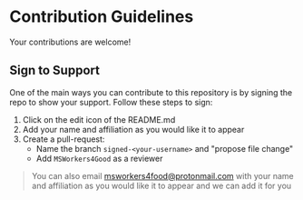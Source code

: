 # Contribution Guidelines

Your contributions are welcome!

## Sign to Support

One of the main ways you can contribute to this repository is by signing the repo to show your support. Follow these steps to sign:
1. Click on the edit icon of the README.md
1. Add your name and affiliation as you would like it to appear
1. Create a pull-request:
    - Name the branch `signed-<your-username>` and "propose file change"
    - Add `MSWorkers4Good` as a reviewer
  
> You can also email msworkers4food@protonmail.com with your name and affiliation as you would like it to appear and we can add it for you

